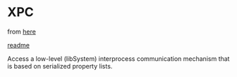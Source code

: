 # XPC

from [here](https://developer.apple.com/documentation/xpc)

[readme](https://www.objc.io/issues/14-mac/xpc/)

Access a low-level (libSystem) interprocess communication mechanism that is
based on serialized property lists.
